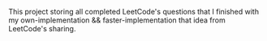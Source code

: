 This project storing all completed LeetCode's questions that I finished with my own-implementation && faster-implementation that idea from LeetCode's sharing.
